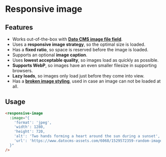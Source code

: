 # Responsive image

## Features

- Works out-of-the-box with [**Dato CMS image file field**](https://www.datocms.com/docs/other/fields/#file-fields).
- Uses a **responsive image strategy**, so the optimal size is loaded.
- Has a **fixed ratio**, so space is reserved before the image is loaded.
- Supports an optional **image caption**.
- Uses **lowest acceptable quality**, so images load as quickly as possible.
- **Supports WebP**, so images have an even smaller filesize in supporting browsers.
- **Lazy loads**, so images only load just before they come into view.
- Has a [**broken image styling**](https://bitsofco.de/styling-broken-images/), used in case an image can not be loaded at all.

## Usage

```html
<responsive-image
  :image="{
    'format': 'jpeg',
    'width': 1280,
    'height': 720,
    'alt': 'Two hands forming a heart around the sun during a sunset',
    'url': 'https://www.datocms-assets.com/6068/1529572359-random-image.jpeg',
  }"
/>
```
